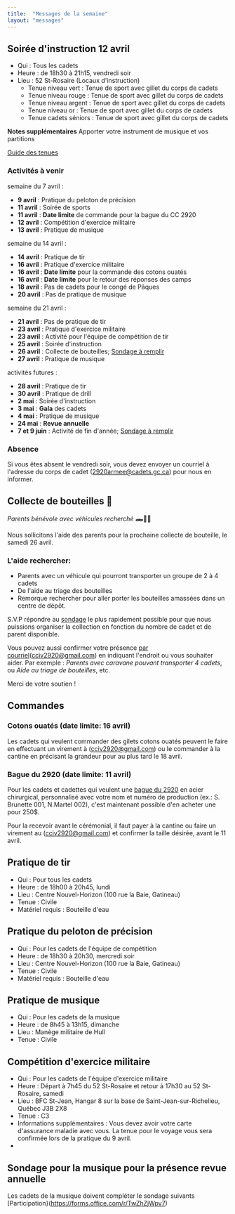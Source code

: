 ```yaml
---
title:  "Messages de la semaine"
layout: "messages"
---
```


## Soirée d'instruction 12 avril
- Qui : Tous les cadets
- Heure : de 18h30 à 21h15, vendredi soir
- Lieu : 52 St-Rosaire (Locaux d'instruction) 
  - Tenue niveau vert : Tenue de sport avec gillet du corps de cadets
  - Tenue niveau rouge : Tenue de sport avec gillet du corps de cadets
  - Tenue niveau argent :  Tenue de sport avec gillet du corps de cadets
  - Tenue niveau or : Tenue de sport avec gillet du corps de cadets
  - Tenue cadets séniors : Tenue de sport avec gillet du corps de cadets
    
**Notes supplémentaires**  Apporter votre instrument de musique et vos partitions

[Guide des tenues](https://cc2920.ca/docs/ressources/guide_uniforme.v3.pdf)


### Activités à venir

semaine du 7 avril :

- **9 avril** : Pratique du peloton de précision
- **11 avril** : Soirée de sports
- **11 avril** : **Date limite** de commande pour la bague du CC 2920
- **12 avril** : Compétition d'exercice militaire
- **13 avril** : Pratique de musique

semaine du 14 avril : 

- **14 avril** : Pratique de tir
- **16 avril** : Pratique d'exercice militaire
- **16 avril** : **Date limite** pour la commande des cotons ouatés
- **16 avril** : **Date limite** pour le retour des réponses des camps
- **18 avril** : Pas de cadets pour le congé de Pâques
- **20 avril** : Pas de pratique de musique

semaine du 21 avril :

- **21 avril** : Pas de pratique de tir
- **23 avril** : Pratique d'exercice militaire
- **23 avril** : Activité pour l'équipe de compétition de tir
- **25 avril** : Soirée d'instruction
- **26 avril** : Collecte de bouteilles; [Sondage à remplir](https://docs.google.com/forms/d/1PI13J6a1jAA0qAe4Dp7VkUqK5AoEvx3oP6CKhJgfbQw/edit)
- **27 avril** : Pratique de musique

activités futures :

- **28 avril** : Pratique de tir
- **30 avril** : Pratique de drill
- **2 mai** : Soirée d'instruction
- **3 mai** : **Gala** des cadets
- **4 mai** : Pratique de musique
- **24 mai** : **Revue annuelle**
- **7 et 9 juin** : Activité de fin d'année; [Sondage à remplir](https://docs.google.com/forms/d/13VIDFnLftRxhjTxa1oG-1B_-qwZGlW3dthlx6bIJdrk/edit)

### Absence

Si vous êtes absent le vendredi soir, vous devez envoyer un courriel à l'adresse du corps de cadet (<2920armee@cadets.gc.ca>) pour nous en informer.


## Collecte de bouteilles 📢

*Parents bénévole avec véhicules recherché* 🛻🚗🚙

Nous sollicitons l'aide des parents pour la prochaine collecte de bouteille, le samedi 26 avril.

### L'aide rechercher:

- Parents avec un véhicule qui pourront transporter un groupe de  2 à 4 cadets
- De l'aide au triage des bouteilles
- Remorque rechercher pour aller porter les bouteilles amassées dans un centre de dépôt.

S.V.P répondre au [sondage](https://docs.google.com/forms/d/1PI13J6a1jAA0qAe4Dp7VkUqK5AoEvx3oP6CKhJgfbQw/edit) le plus rapidement possible pour que nous puissions organiser la collection en fonction du nombre de cadet et de parent disponible.

Vous pouvez aussi confirmer votre présence [par courriel](mailto:cciv2920@gmail.com)(<cciv2920@gmail.com>) en indiquant l'endroit ou vous souhaiter aider. 
Par exemple : *Parents avec caravane pouvant transporter 4 cadets*, ou *Aide au triage de bouteilles*, etc.

Merci de votre soutien !

## Commandes

### Cotons ouatés (date limite: 16 avril)

Les cadets qui veulent commander des gilets cotons ouatés peuvent le faire en effectuant un virement à (<cciv2920@gmail.com>) ou le commander à la cantine en précisant la grandeur pour au plus tard le 18 avril.

### Bague du 2920 (date limite: 11 avril)

Pour les cadets et cadettes qui veulent une [bague du 2920](https://photos.app.goo.gl/gzQBVka2Ur7p1Vz6A) en acier chirurgical, personnalisé avec votre nom et numéro de production (ex.: S. Brunette 001, N.Martel 002), c'est maintenant possible d'en acheter une pour 250$.  
    
Pour la recevoir avant le cérémonial, il faut payer à la cantine ou faire un virement au (<cciv2920@gmail.com>) et confirmer la taille désirée, avant le 11 avril.

## Pratique de tir

- Qui :  Pour tous les cadets 
- Heure : de 18h00 à 20h45, lundi
- Lieu : Centre Nouvel-Horizon (100 rue la Baie, Gatineau) 
- Tenue : Civile
- Matériel requis : Bouteille d'eau

## Pratique du peloton de précision

- Qui :  Pour les cadets de l'équipe de compétition
- Heure : de 18h30 à 20h30, mercredi soir
- Lieu : Centre Nouvel-Horizon (100 rue la Baie, Gatineau) 
- Tenue : Civile
- Matériel requis : Bouteille d'eau

## Pratique de musique  

- Qui :  Pour les cadets de la musique 
- Heure : de 8h45 à 13h15, dimanche
- Lieu : Manège militaire de Hull 
- Tenue : Civile

## Compétition d'exercice militaire

- Qui :  Pour les cadets de l'équipe d'exercice militaire 
- Heure : Départ à 7h45 du 52 St-Rosaire et retour à 17h30 au 52 St-Rosaire, samedi
- Lieu : BFC St-Jean, Hangar 8 sur la base de Saint-Jean-sur-Richelieu, Québec J3B 2X8
- Tenue : C3
- Informations supplémentaires : Vous devez avoir votre carte d'assurance maladie avec vous. La tenue pour le voyage vous sera confirmée lors de la pratique du 9 avril.
- 
## Sondage pour la musique pour la présence revue annuelle

Les cadets de la musique doivent compléter le sondage suivants  [Participation}(https://forms.office.com/r/TwZhZjWpv7)

